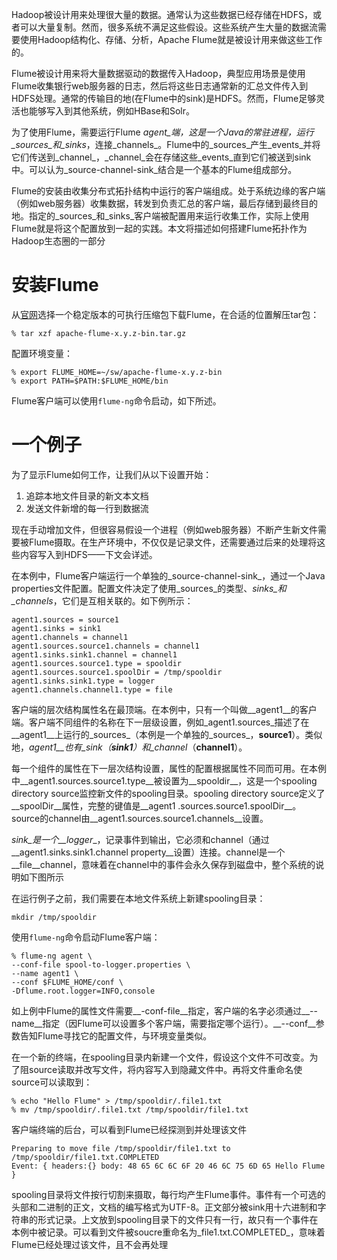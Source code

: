 Hadoop被设计用来处理很大量的数据。通常认为这些数据已经存储在HDFS，或者可以大量复制。然而，很多系统不满足这些假设。这些系统产生大量的数据流需要使用Hadoop结构化、存储、分析，Apache Flume就是被设计用来做这些工作的。

Flume被设计用来将大量数据驱动的数据传入Hadoop，典型应用场景是使用Flume收集银行web服务器的日志，然后将这些日志通常新的汇总文件传入到HDFS处理。通常的传输目的地(在Flume中的sink)是HDFS。然而，Flume足够灵活也能够写入到其他系统，例如HBase和Solr。

为了使用Flume，需要运行Flume _agent_端，这是一个Java的常驻进程，运行_sources_和_sinks_，连接_channels_。Flume中的_sources_产生_events_并将它们传送到_channel_，_channel_会在存储这些_events_直到它们被送到sink中。可以认为_source-channel-sink_结合是一个基本的Flume组成部分。

Flume的安装由收集分布式拓扑结构中运行的客户端组成。处于系统边缘的客户端（例如web服务器）收集数据，转发到负责汇总的客户端，最后存储到最终目的地。指定的_sources_和_sinks_客户端被配置用来运行收集工作，实际上使用Flume就是将这个配置放到一起的实践。本文将描述如何搭建Flume拓扑作为Hadoop生态圈的一部分

# 安装Flume

从[官网](http://flume.apache.org/download.html)选择一个稳定版本的可执行压缩包下载Flume，在合适的位置解压tar包：
```
% tar xzf apache-flume-x.y.z-bin.tar.gz
```
配置环境变量：
```
% export FLUME_HOME=~/sw/apache-flume-x.y.z-bin
% export PATH=$PATH:$FLUME_HOME/bin
```
Flume客户端可以使用`flume-ng`命令启动，如下所述。

# 一个例子

为了显示Flume如何工作，让我们从以下设置开始：

1. 追踪本地文件目录的新文本文档
1. 发送文件新增的每一行到数据流

现在手动增加文件，但很容易假设一个进程（例如web服务器）不断产生新文件需要被Flume摄取。在生产环境中，不仅仅是记录文件，还需要通过后来的处理将这些内容写入到HDFS——下文会详述。

在本例中，Flume客户端运行一个单独的_source-channel-sink_，通过一个Java properties文件配置。配置文件决定了使用_sources_的类型、_sinks_和_channels_，它们是互相关联的。如下例所示：
```
agent1.sources = source1
agent1.sinks = sink1
agent1.channels = channel1
agent1.sources.source1.channels = channel1
agent1.sinks.sink1.channel = channel1
agent1.sources.source1.type = spooldir
agent1.sources.source1.spoolDir = /tmp/spooldir
agent1.sinks.sink1.type = logger
agent1.channels.channel1.type = file
```
客户端的层次结构属性名在最顶端。在本例中，只有一个叫做__agent1__的客户端。客户端不同组件的名称在下一层级设置，例如_agent1.sources_描述了在__agent1__上运行的_sources_（本例是一个单独的_sources_，__source1__）。类似地，__agent1__也有_sink_（__sink1__）和_channel_（__channel1__）。

每一个组件的属性在下一层次结构设置，属性的配置根据属性不同而可用。在本例中__agent1.sources.source1.type__被设置为__spooldir__，这是一个spooling directory source监控新文件的spooling目录。spooling directory source定义了__spoolDir__属性，完整的键值是__agent1
.sources.source1.spoolDir__。source的channel由__agent1.sources.source1.channels__设置。

_sink_是一个__logger__，记录事件到输出，它必须和channel（通过__agent1.sinks.sink1.channel property__设置）连接。channel是一个__file__channel，意味着在channel中的事件会永久保存到磁盘中，整个系统的说明如下图所示

在运行例子之前，我们需要在本地文件系统上新建spooling目录：
```
mkdir /tmp/spooldir
```
使用`flume-ng`命令启动Flume客户端：
```
% flume-ng agent \
--conf-file spool-to-logger.properties \
--name agent1 \
--conf $FLUME_HOME/conf \
-Dflume.root.logger=INFO,console
```
如上例中Flume的属性文件需要__-conf-file__指定，客户端的名字必须通过__--name__指定（因Flume可以设置多个客户端，需要指定哪个运行）。__--conf__参数告知Flume寻找它的配置文件，与环境变量类似。

在一个新的终端，在spooling目录内新建一个文件，假设这个文件不可改变。为了阻source读取并改写文件，将内容写入到隐藏文件中。再将文件重命名使source可以读取到：
```
% echo "Hello Flume" > /tmp/spooldir/.file1.txt
% mv /tmp/spooldir/.file1.txt /tmp/spooldir/file1.txt
```
客户端终端的后台，可以看到Flume已经探测到并处理该文件
```
Preparing to move file /tmp/spooldir/file1.txt to
/tmp/spooldir/file1.txt.COMPLETED
Event: { headers:{} body: 48 65 6C 6C 6F 20 46 6C 75 6D 65 Hello Flume }
```
spooling目录将文件按行切割来摄取，每行均产生Flume事件。事件有一个可选的头部和二进制的正文，文档的编写格式为UTF-8。正文部分被sink用十六进制和字符串的形式记录。上文放到spooling目录下的文件只有一行，故只有一个事件在本例中被记录。可以看到文件被soucre重命名为_file1.txt.COMPLETED_，意味着Flume已经处理过该文件，且不会再处理
